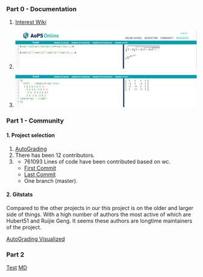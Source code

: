 ### Part 0 - Documentation
1. [Interest Wiki](https://github.com/ashapir0/csci-open-source-software/wiki/Interests)

2. ![Latex 1](./latex1.png)
3. ![Latex 2](./latex2.png)

### Part 1 - Community
#### 1. Project selection
1. [AutoGrading](https://rcos.io/projects/huimingcheng/autograding)
2. There has been 12 contributors.
3. 
    - 761093 Lines of code have been contributed based on wc.
    - [First Commit](https://github.com/HuimingCheng/AutoGrading/commit/b1b4078cba4e1b682c7e636a207768d1bf628d10)
    - [Last Commit](https://github.com/HuimingCheng/AutoGrading/commit/762d6e06aac1050c9b6f3a47fddeb6e3ed828ee4)
    - One branch (master).

#### 2. Gitstats
Compared to the other projects in our this project is on the older and larger side of things. With a high number of authors the most active of which are Hubert51 and Ruijie Geng.  It seems these authors are longtime maintainers of the project.

[AutoGrading Visualized](https://youtu.be/0wFrWGZTeTU)
### Part 2

[Test](./test_markdown_unittest.py)
[MD](./markdown.py)
